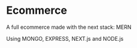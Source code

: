 # Ecommerce
A full ecommerce made with the next stack: MERN

Using MONGO, EXPRESS, NEXT.js and NODE.js
